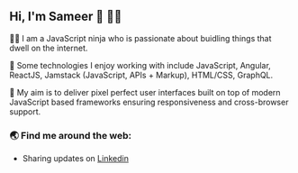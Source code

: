 ## Hi, I'm Sameer 👋 👨‍💻

🐱‍👤 I am a JavaScript ninja who is passionate about buidling things that dwell on the internet.

🌱 Some technologies I enjoy working with include JavaScript, Angular, ReactJS, Jamstack (JavaScript, APIs + Markup), HTML/CSS, GraphQL.

🎯 My aim is to deliver pixel perfect user interfaces built on top of modern JavaScript based frameworks ensuring responsiveness and cross-browser support.

### 🌏 Find me around the web:
- Sharing updates on [Linkedin](https://www.linkedin.com/in/wsameer)

<!--
Here are some ideas to get you started:

- 🔭 I’m currently working on ...
- 🌱 I’m currently learning ...
- 👯 I’m looking to collaborate on ...
- 🤔 I’m looking for help with ...
- 💬 Ask me about ...
- 📫 How to reach me: ...
- 😄 Pronouns: ...
- ⚡ Fun fact: ...
-->
